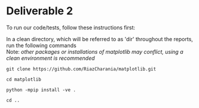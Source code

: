 # Deliverable 2

To run our code/tests, follow these instructions first:

In a clean directory, which will be referred to as 'dir' throughout the reports, run the following commands\
Note: *other packages or installations of matplotlib may conflict, using a clean environment is recommended*

    git clone https://github.com/RiazCharania/matplotlib.git

    cd matplotlib

    python -mpip install -ve .

    cd ..